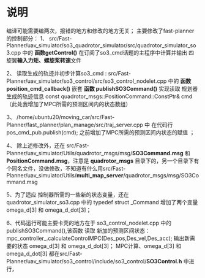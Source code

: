 # 说明
编译可能需要编两次，报错的地方和修改的地方无关；
主要修改了fast-planner的控制部分：
1、 src/Fast-Planner/uav_simulator/so3_quadrotor_simulator/src/quadrotor_simulator_so3.cpp 中的 **函数getControl()** 在订阅了so3_cmd话题的主程序中计算并输出 四旋翼**输入力矩、螺旋桨转速**文件  

2、 读取生成的轨迹并初步计算so3_cmd : src/Fast-Planner/uav_simulator/so3_control/src/so3_control_nodelet.cpp 中的 **函数position_cmd_callback()** 嵌套 **函数 publishSO3Command()** 实现读取 规划器生成的轨迹信息 const quadrotor_msgs::PositionCommand::ConstPtr& cmd （此处我增加了MPC所需的预测区间内的状态数组）  

3、 /home/ubuntu20/moving_car/src/Fast-Planner/fast_planner/plan_manage/src/traj_server.cpp 中 在代码行 pos_cmd_pub.publish(cmd); 之前增加了MPC所需的预测区间内状态的赋值 ；  

4、 除上述修改外，还在  src/Fast-Planner/uav_simulator/Utils/quadrotor_msgs/msg/**SO3Command.msg** 和 **PositionCommand.msg**，注意是 **quadrotor_msgs** 目录下的，另一个目录下有个同名文件，没做修改，不知道有什么用src/Fast-Planner/uav_simulator/Utils/**multi_map_server**/quadrotor_msgs/msg/SO3Command.msg 

5、为了适应 控制器所需的一些新的状态变量，还在quadrotor_simulator_so3.cpp 中的 typedef struct _Command 增加了两个变量  omega_d[3] 和 omega_d_dot[3]；

6、代码运行可能主要卡壳的地方在于 so3_control_nodelet.cpp 中的 publishSO3Command(),该函数 读取 新加的预测区间状态：mpc_controller_.calculateControlMPC(Des_pos,Des_vel,Des_acc); 输出新需要的状态 omega_d[3] 和 omega_d_dot[3]；
MPC计算、omega_d[3] 和 omega_d_dot[3] 都在src/Fast-Planner/uav_simulator/so3_control/include/so3_control/**SO3Control.h** 中进行，
